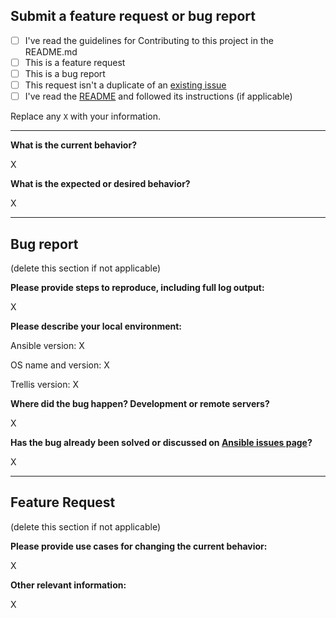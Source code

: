 ## Submit a feature request or bug report

- [ ] I've read the guidelines for Contributing to this project in the README.md
- [ ] This is a feature request
- [ ] This is a bug report
- [ ] This request isn't a duplicate of an [existing issue](https://github.com/valentinocossar/trellis-database-uploads-migration/issues)
- [ ] I've read the [README](https://github.com/valentinocossar/trellis-database-uploads-migration/blob/master/README.md) and followed its instructions (if applicable)

Replace any `X` with your information.

---

**What is the current behavior?**

X


**What is the expected or desired behavior?**

X

---

## Bug report

(delete this section if not applicable)

**Please provide steps to reproduce, including full log output:**

X

**Please describe your local environment:**

Ansible version: X

OS name and version: X

Trellis version: X

**Where did the bug happen? Development or remote servers?**

X

**Has the bug already been solved or discussed on [Ansible issues page](https://github.com/ansible/ansible/issues)?**

X

---

## Feature Request

(delete this section if not applicable)

**Please provide use cases for changing the current behavior:**

X

**Other relevant information:**

X
